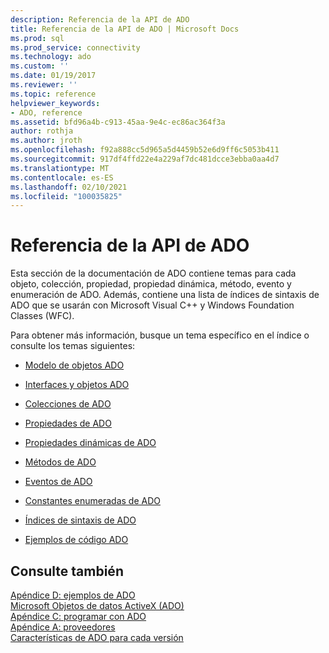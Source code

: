 ```yaml
---
description: Referencia de la API de ADO
title: Referencia de la API de ADO | Microsoft Docs
ms.prod: sql
ms.prod_service: connectivity
ms.technology: ado
ms.custom: ''
ms.date: 01/19/2017
ms.reviewer: ''
ms.topic: reference
helpviewer_keywords:
- ADO, reference
ms.assetid: bfd96a4b-c913-45aa-9e4c-ec86ac364f3a
author: rothja
ms.author: jroth
ms.openlocfilehash: f92a888cc5d965a5d4459b52e6d9ff6c5053b411
ms.sourcegitcommit: 917df4ffd22e4a229af7dc481dcce3ebba0aa4d7
ms.translationtype: MT
ms.contentlocale: es-ES
ms.lasthandoff: 02/10/2021
ms.locfileid: "100035825"
---
```

# <a name="ado-api-reference"></a>Referencia de la API de ADO
Esta sección de la documentación de ADO contiene temas para cada objeto, colección, propiedad, propiedad dinámica, método, evento y enumeración de ADO. Además, contiene una lista de índices de sintaxis de ADO que se usarán con Microsoft Visual C++ y Windows Foundation Classes (WFC).  
  
 Para obtener más información, busque un tema específico en el índice o consulte los temas siguientes:  
  
-   [Modelo de objetos ADO](./ado-object-model.md)  
  
-   [Interfaces y objetos ADO](./ado-objects-and-interfaces.md)  
  
-   [Colecciones de ADO](./ado-collections.md)  
  
-   [Propiedades de ADO](./ado-properties.md)  
  
-   [Propiedades dinámicas de ADO](./ado-dynamic-properties.md)  
  
-   [Métodos de ADO](./ado-methods.md)  
  
-   [Eventos de ADO](./ado-events.md)  
  
-   [Constantes enumeradas de ADO](./ado-enumerated-constants.md)  
  
-   [Índices de sintaxis de ADO](./ado-syntax-indexes.md)  
  
-   [Ejemplos de código ADO](./ado-code-examples.md)  
  
## <a name="see-also"></a>Consulte también  
 [Apéndice D: ejemplos de ADO](../../guide/appendixes/appendix-d-ado-samples.md)   
 [Microsoft Objetos de datos ActiveX (ADO)](../../microsoft-activex-data-objects-ado.md)   
 [Apéndice C: programar con ADO](../../guide/appendixes/appendix-c-programming-with-ado.md)   
 [Apéndice A: proveedores](../../guide/appendixes/appendix-a-providers.md)   
 [Características de ADO para cada versión](../../guide/ado-history.md)